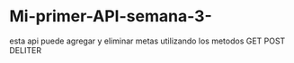 # Mi-primer-API-semana-3-
esta api puede agregar y eliminar metas 
utilizando los metodos 
GET
POST
DELITER
